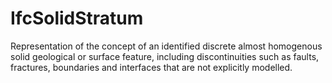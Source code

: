 IfcSolidStratum
===============
Representation of the concept of an identified discrete almost homogenous
solid geological or surface feature, including discontinuities such as faults,
fractures, boundaries and interfaces that are not explicitly modelled.



